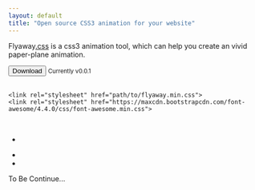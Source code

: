 ```yaml
---
layout: default
title: "Open source CSS3 animation for your website"
---
```


<i class="fa fa-quote-left fa-pull-left"></i>Flyaway<a href="">.css</a> is a css3 animation tool, which can help you create an vivid paper-plane animation. 
<br>
<section class="center-block">
    <button onClick="window.location='https://github.com/lushen/flyaway/archive/v0.0.1.zip'; return false;">
        <span>Download</span>
        <i class="fa fa-paper-plane"></i>
    </button>
    <small class="center-block text-center">Currently v0.0.1</small>
</section>
<br>

```
<link rel="stylesheet" href="path/to/flyaway.min.css">
<link rel="stylesheet" href="https://maxcdn.bootstrapcdn.com/font-awesome/4.4.0/css/font-awesome.min.css">
```

<br>

<section class="center-block text-center">
    <ul class="social list-inline">
        <li><div class="tryit"></div></li>
        <li><i id="demo" class="fa fa-paper-plane fa-3x float shadow"></i><li>
    </ul>
</section>


To Be Continue...